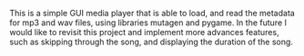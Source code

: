 This is a simple GUI media player that is able to load, and read the metadata for mp3 and wav files, using libraries mutagen and pygame.
In the future I would like to revisit this project and implement more advances features, such as skipping through the song, and displaying the duration of the song.
